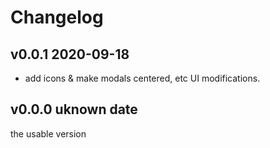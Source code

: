 # Changelog

## v0.0.1 2020-09-18

- add icons & make modals centered, etc UI modifications.

## v0.0.0 uknown date

the usable version
